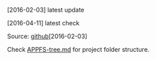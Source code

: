 [2016-02-03] latest update

[2016-04-11] latest check

Source: [github](https://github.com/angular/material-start)[2016-02-03]

Check [APPFS-tree.md](./APPFS-tree.md) for project folder structure.